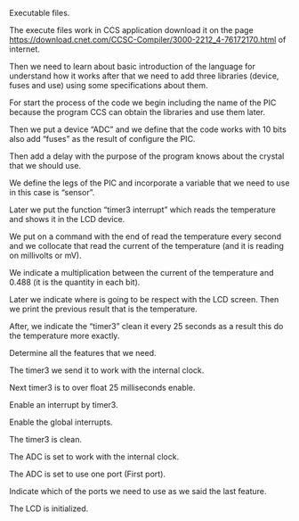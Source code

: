   Executable files.

The execute files work in CCS application download it on the page https://download.cnet.com/CCSC-Compiler/3000-2212_4-76172170.html of internet.

Then we need to learn about basic introduction of the language for understand how it works after that we need to add three libraries (device, fuses and use) using some specifications about them.

For start the process of the code we begin including the name of the PIC because the program CCS can obtain the libraries and use them later.

Then we put a device “ADC” and we define that the code works with 10 bits also add “fuses” as the result of configure the PIC.

Then add a delay with the purpose of the program knows about the crystal that we should use.

We define the legs of the PIC and incorporate a variable that we need to use in this case is “sensor”.

Later we put the function “timer3 interrupt” which reads the temperature and shows it in the LCD device.  

We put on a command with the end of read the temperature every second and we collocate that read the current of the temperature (and it is reading on millivolts or mV).

We indicate a multiplication between the current of the temperature and 0.488 (it is the quantity in each bit).

Later we indicate where is going to be respect with the LCD screen.
Then we print the previous result that is the temperature.

After, we indicate the “timer3” clean it every 25 seconds as a result this do the temperature more exactly.

Determine all the features that we need.

The timer3 we send it to work with the internal clock.

Next timer3 is to over float 25 milliseconds enable.

Enable an interrupt by timer3.

Enable the global interrupts.

The timer3 is clean.

The ADC is set to work with the internal clock.

The ADC is set to use one port (First port).

Indicate which of the ports we need to use as we said the last feature.

The LCD is initialized.
